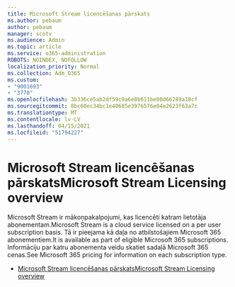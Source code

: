 ```yaml
---
title: Microsoft Stream licencēšanas pārskats
ms.author: pebaum
author: pebaum
manager: scotv
ms.audience: Admin
ms.topic: article
ms.service: o365-administration
ROBOTS: NOINDEX, NOFOLLOW
localization_priority: Normal
ms.collection: Adm_O365
ms.custom:
- "9001693"
- "3770"
ms.openlocfilehash: 3b336ce5ab2df59c9a6e8b611be80d66289a18cf
ms.sourcegitcommit: 8bc60ec34bc1e40685e3976576e04a2623f63a7c
ms.translationtype: MT
ms.contentlocale: lv-LV
ms.lasthandoff: 04/15/2021
ms.locfileid: "51794227"
---
```

# <a name="microsoft-stream-licensing-overview"></a><span data-ttu-id="35659-102">Microsoft Stream licencēšanas pārskats</span><span class="sxs-lookup"><span data-stu-id="35659-102">Microsoft Stream Licensing overview</span></span>

<span data-ttu-id="35659-103">Microsoft Stream ir mākoņpakalpojumi, kas licencēti katram lietotāja abonementam.</span><span class="sxs-lookup"><span data-stu-id="35659-103">Microsoft Stream is a cloud service licensed on a per user subscription basis.</span></span> <span data-ttu-id="35659-104">Tā ir pieejama kā daļa no atbilstošajiem Microsoft 365 abonementiem.</span><span class="sxs-lookup"><span data-stu-id="35659-104">It is available as part of eligible Microsoft 365 subscriptions.</span></span> <span data-ttu-id="35659-105">Informāciju par katru abonementa veidu skatiet sadaļā Microsoft 365 cenas.</span><span class="sxs-lookup"><span data-stu-id="35659-105">See Microsoft 365 pricing for information on each subscription type.</span></span>

- [<span data-ttu-id="35659-106">Microsoft Stream licencēšanas pārskats</span><span class="sxs-lookup"><span data-stu-id="35659-106">Microsoft Stream Licensing overview</span></span>](https://docs.microsoft.com/stream/license-overview)
